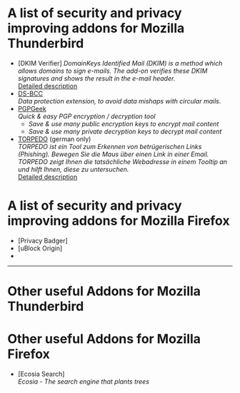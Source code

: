 # A list of security and privacy improving addons for Mozilla Thunderbird
- [DKIM Verifier]
  *DomainKeys Identified Mail (DKIM) is a method which allows domains to sign e-mails. The add-on verifies these DKIM signatures and shows the result in the e-mail header.*<br>
  [Detailed description](https://secuso.aifb.kit.edu/TORPEDO.php)
- [DS-BCC](https://addons.thunderbird.net/en-US/thunderbird/addon/ds-bcc)<br>
  *Data protection extension, to avoid data mishaps with circular mails.*
- [PGPGeek](https://addons.thunderbird.net/en-US/thunderbird/addon/pgpgeek)<br>
  *Quick & easy PGP encryption / decryption tool*
    - *Save & use many public encryption keys to encrypt mail content*
    - *Save & use many private decryption keys to decrypt mail content*
- [TORPEDO](https://addons.thunderbird.net/en-US/thunderbird/addon/torpedo-phishing-detection/) (german only)<br>
  *TORPEDO ist ein Tool zum Erkennen von betrügerischen Links (Phishing). Bewegen Sie die Maus über einen Link in einer Email. TORPEDO zeigt Ihnen die tatsächliche Webadresse in einem Tooltip an und hilft Ihnen, diese zu untersuchen.*<br>
  [Detailed description](https://secuso.aifb.kit.edu/TORPEDO.php)
  
# A list of security and privacy improving addons for Mozilla Firefox
- [Privacy Badger]
- [uBlock Origin]
- 
---
# Other useful Addons for Mozilla Thunderbird


# Other useful Addons for Mozilla Firefox
- [Ecosia Search]<br>
  *Ecosia - The search engine that plants trees*<br>
